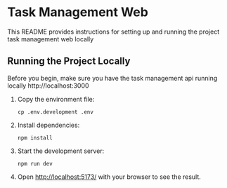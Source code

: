 # Task Management Web

This README provides instructions for setting up and running the project task management web locally

## Running the Project Locally

Before you begin, make sure you have the task management api running locally http://localhost:3000

1. Copy the environment file:

   ```
   cp .env.development .env
   ```

2. Install dependencies:

   ```
   npm install
   ```

3. Start the development server:
   ```
   npm run dev
   ```
4. Open [http://localhost:5173/](http://localhost:5173/) with your browser to see the result.

